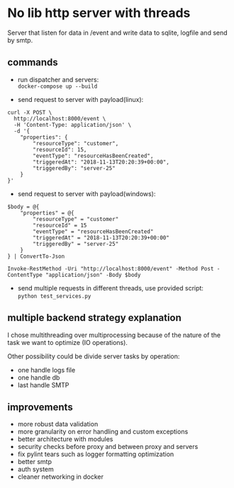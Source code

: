 # No lib http server with threads

Server that listen for data in /event and write data to sqlite, logfile and send by smtp.

## commands

- run dispatcher and servers:    
`docker-compose up --build`


- send request to server with payload(linux):  
```
curl -X POST \
  http://localhost:8000/event \
  -H 'Content-Type: application/json' \
  -d '{
    "properties": {
        "resourceType": "customer",
        "resourceId": 15,
        "eventType": "resourceHasBeenCreated",
        "triggeredAt": "2018-11-13T20:20:39+00:00",
        "triggeredBy": "server-25"
    }
}'
```

- send request to server with payload(windows):
```
$body = @{
    "properties" = @{
        "resourceType" = "customer"
        "resourceId" = 15
        "eventType" = "resourceHasBeenCreated"
        "triggeredAt" = "2018-11-13T20:20:39+00:00"
        "triggeredBy" = "server-25"
    }
} | ConvertTo-Json

Invoke-RestMethod -Uri "http://localhost:8000/event" -Method Post -ContentType "application/json" -Body $body
```

- send multiple requests in different threads, use provided script:  
`python test_services.py`

## multiple backend strategy explanation

I chose multithreading over multiprocessing because of the nature of the task we want to optimize (IO operations).

Other possibility could be divide server tasks by operation: 
- one handle logs file
- one handle db
- last handle SMTP

## improvements

- more robust data validation
- more granularity on error handling and custom exceptions
- better architecture with modules
- security checks before proxy and between proxy and servers
- fix pylint tears such as logger formatting optimization
- better smtp
- auth system
- cleaner networking in docker
